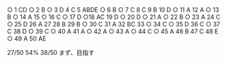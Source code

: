 ○ 1 CD
○ 2 B
○ 3 D
4 C
5 ABDE
○ 6 B
○ 7 C
8 C
9 B
10 D
○ 11 A
12 A
○ 13 B
○ 14 A
15
○ 16 C
○ 17 D
○18 AC
19 D
○ 20 D
○ 21 A
○ 22 B
○ 23 A
24 C
○ 25 D
26 A
27
28 B
29 B
○ 30 C
31 A
32 BC
33
○ 34 C
○ 35 D
36 C
○ 37 C
38 D
○ 39 C
○ 40 A
41 A
○ 42 A
○ 43 A
○ 44 C
○ 45 A
46 B
47 C
48 E
○ 49 A
50 AE

27/50 54%
38/50 まず、目指す
